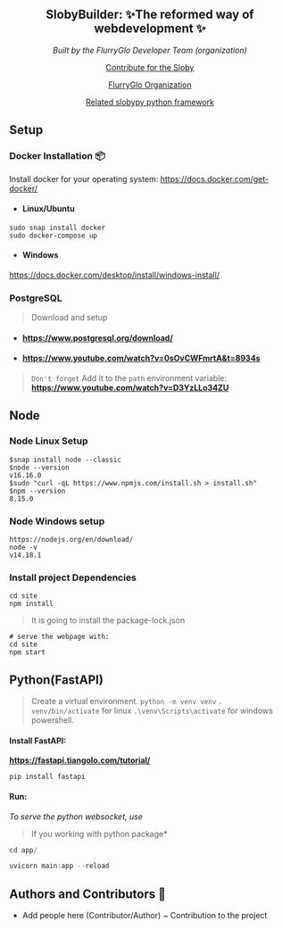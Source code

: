 <h2 align="center"><b>SlobyBuilder</b>: ✨The reformed way of webdevelopment ✨</h2>
<p align="center"><i>Built by the FlurryGlo Developer Team (organization)</i></p>
<p align="center"> <a href="https://github.com/FlurryGlo/Sloby/blob/main/Contributing.md">Contribute for the Sloby</a></p>
<p align="center"> 
  <a href="github.com/FlurryGlo"> FlurryGlo Organization </a>
</p>

 <p align="center"><a href="github.com/FlurryGlo/slobypy">Related slobypy python framework</a></p>


## Setup
### Docker Installation 📦

Install docker for your operating system: https://docs.docker.com/get-docker/
- #### Linux/Ubuntu
```
sudo snap install docker
sudo docker-compose up
```
- #### Windows
https://docs.docker.com/desktop/install/windows-install/
### PostgreSQL
> Download and setup
- #### https://www.postgresql.org/download/
- #### https://www.youtube.com/watch?v=0sOvCWFmrtA&t=8934s

> `Don't forget`
> Add it to the `path` environment variable: **https://www.youtube.com/watch?v=D3YzLLo34ZU**
## Node
### Node Linux Setup

```
$snap install node --classic
$node --version
v16.16.0
$sudo "curl -qL https://www.npmjs.com/install.sh > install.sh"
$npm --version
8.15.0
```
### Node Windows setup
```
https://nodejs.org/en/download/
node -v
v14.18.1
```
### Install project Dependencies
```
cd site
npm install
```
> It is going to install the package-lock.json
```
# serve the webpage with:
cd site
npm start
```
## Python(FastAPI)

> Create a virtual environment.
> `python -m venv venv`
> `. venv/bin/activate` for linux
> `.\venv\Scripts\activate` for windows powershell.

#### Install FastAPI:
**https://fastapi.tiangolo.com/tutorial/**
```
pip install fastapi
```
#### Run:
*To serve the python websocket, use*
> If you working with python package*

```powershell
cd app/

uvicorn main:app --reload
```

## Authors and Contributors 🤼

- Add people here (Contributor/Author) ~ Contribution to the project
